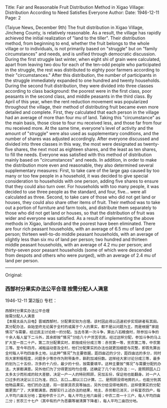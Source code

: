 Title: Fair and Reasonable Fruit Distribution Method in Xigao Village: Distribution According to Need Satisfies Everyone
Author:
Date: 1946-12-11
Page: 2

(Taiyue News, December 9th) The fruit distribution in Xigao Village, Jincheng County, is relatively reasonable. As a result, the village has rapidly achieved the initial realization of "land to the tiller". Their distribution method, from beginning to end, whether the fruit belongs to the whole village or to individuals, is not primarily based on "struggle" but on "family circumstances" and needs, and is unified through democratic discussion. During the first struggle last winter, when eight shi of grain were calculated, apart from leaving two dou for each of the ten-odd people who participated in the struggle, the rest was distributed to eighty poor farmers according to their "circumstances." After this distribution, the number of participants in the struggle immediately expanded to one hundred and twenty households. During the second fruit distribution, they were divided into three classes according to class background: the poorest were in the first class, poor peasants in the second class, and middle peasants in the third class. By April of this year, when the rent reduction movement was popularized throughout the village, their method of distributing fruit became even more detailed and complete. First, they calculated that each person in the village had an average of more than four mu of land. Taking this "circumstance" as the main basis, those close to four mu received less, and those far from four mu received more. At the same time, everyone's level of activity and the amount of "struggle" were also used as supplementary conditions, and the number of shares was adjusted accordingly. After everyone discussed and divided into three classes in this way, the most were designated as twenty-five shares, the next most as eighteen shares, and the least as ten shares, to fill the needs. Everyone was satisfied with this method of distribution mainly based on "circumstances" and needs. In addition, in order to make the distribution more even and reasonable, they also determined several supplementary measures: First, to take care of the large gap caused by too many or too few people in a household, it was decided to give special consideration to households with one person, adding five shares to ensure that they could also turn over. For households with too many people, it was decided to use three people as the standard, and four, five... were all calculated as three. Second, to take care of those who did not get land or houses, they could also share other items of fruit. Their method was to take out a portion of furniture and farm tools, and distribute them separately to those who did not get land or houses, so that the distribution of fruit was wider and everyone was satisfied. As a result of implementing the above methods in Xigao, landlords and the poorest have been eliminated. There are four rich peasant households, with an average of 6.5 mu of land per person; thirteen well-to-do middle peasant households, with an average of slightly less than six mu of land per person; two hundred and thirteen middle peasant households, with an average of 4.2 mu per person; and thirty-seven poor peasant households (some of which were descended from despots and others who were purged), with an average of 2.4 mu of land per person.



<hr /> 

Original: 


### 西郜村分果实办法公平合理  按需分配人人满意

1946-12-11
第2版()
专栏：

    西郜村分果实办法公平合理
    按需分配人人满意
    【本报太岳九日电】晋城西郜村，分配果实较为合理。该村因此得以迅速初步实现耕者有其田。其分配办法，自始至终无论属于全村的或属于个人的果实，都不是以问题为主，而是根据“家庭情况”与需要，经过民主讨论统一的分配。当去冬第一次斗争，算出八石粮食时，除参加斗争的十余人每人留下二斗外，其余即按“情况”分给八十户贫苦农民。经过这样分配，参加斗争的马上扩大至一百二十户。第二次分配果实时，即按成份分成三等：赤贫第一等，贫农第二等，中农第三等。至今年四月，减租运动普及全村，他们分配果实的办法也就更加细密与完整，即首先算出全村每人平均四亩多土地，以此种“情况”为主要依据，距四亩近的少分，距四亩远的多分，同时将大家积极程度，问题多少等亦作为附带条件，斟酌加减份数。这样经大家讨论分成三等，最多的划为二十五份，次多的十八份，最少的十份，按需要填平。这种主要按“情况”与需要分配的办法，大家都满意。另外他们为了分得更加均匀合理，还确定了几个补充办法：一，是照顾因人口太多太少而形成的较大差额，决定一户一人的特别照顾，另加五份，保证他也能翻身。对一户人口过多的决定以三口为准，四口、五口……都以三口计算。二、是照顾没得地房的人，也能分到其他物品果实。他们的办法是，将一部家具农具等抽出，另外分给没得地房的，这样使果实的分配面更宽广了，大家都满意。西郜实行上述办法的结果，地主、赤贫都已消灭，计有富农四户，每人平均六亩五分地；富裕中农十三户，每人平均土地六亩弱；中农二百一十三户，每人平均四亩二分；贫农三十七户（其中有的户为恶霸等被清算下降者），每人平均二亩四分地。

